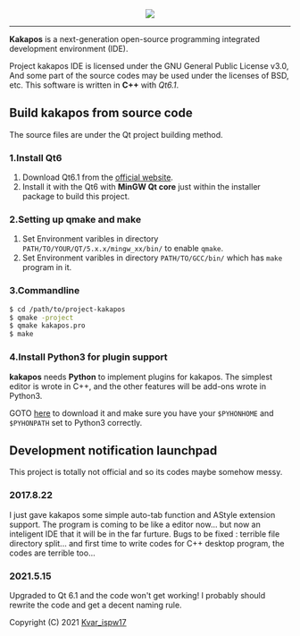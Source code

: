 <div align="center"><img src="https://enkerewpo.top/pics/icon2.png"></div>

------


<!-- 
<p align="center">
  <a title="Build Status" href="https://travis-ci.org/enkerewpo/project-kakapos"><img src="https://travis-ci.org/enkerewpo/project-kakapos.svg?branch=master"></a>
  <a title="Build Status" href="https://ci.appveyor.com/project/enkerewpo/project-kakapos"><img src="https://ci.appveyor.com/api/projects/status/i6vs11mn63dyager?svg=true"></a>
  <a class="badge-align" href="https://www.codacy.com/app/enkerewpo/project-kakapos?utm_source=github.com&amp;utm_medium=referral&amp;utm_content=enkerewpo/project-kakapos&amp;utm_campaign=Badge_Grade"><img src="https://api.codacy.com/project/badge/Grade/f959a36c0fb94ad3adf3bdbc758ab49f"/></a>
    <a title="Join the chat at https://gitter.im/kakapos/Lobby" href="https://gitter.im/project-kakapos/Lobby?utm_source=badge&utm_medium=badge&utm_campaign=pr-badge&utm_content=badge"><img src="https://badges.gitter.im/project-kakapos/Lobby.svg"></a>
</p>
 -->

__Kakapos__ is a next-generation open-source programming integrated development environment (IDE).

Project kakapos IDE is licensed under the GNU General Public License v3.0, And some part of the source codes may be used under the licenses of BSD, etc. This software is written in __C++__ with _Qt6.1_.

## Build kakapos from source code
The source files are under the Qt project building method.
### 1.Install Qt6
1. Download Qt6.1 from the [official website](https://www.qt.io/download/).
2. Install it with the Qt6 with __MinGW Qt core__ just within the installer package to build this project.

### 2.Setting up qmake and make
1. Set Environment varibles in directory `PATH/TO/YOUR/QT/5.x.x/mingw_xx/bin/` to enable `qmake`.
2. Set Environment varibles in directory `PATH/TO/GCC/bin/` which has `make` program in it.

### 3.Commandline
```bash
$ cd /path/to/project-kakapos
$ qmake -project
$ qmake kakapos.pro
$ make
```
### 4.Install Python3 for plugin support
__kakapos__ needs __Python__ to implement plugins for kakapos. The simplest editor is wrote in C++, and the other features will be add-ons wrote in Python3.

GOTO [here](https://www.python.org/downloads/) to download it and make sure you have your `$PYHONHOME` and `$PYHONPATH` set to Python3 correctly.

## Development notification launchpad
This project is totally not official and so its codes maybe somehow messy.

### 2017.8.22
I just gave kakapos some simple auto-tab function and AStyle extension support.
The program is coming to be like a editor now... but now an inteligent IDE that it will be in the far furture.
Bugs to be fixed : terrible file directory split... and first time to write codes for C++ desktop program, the codes are terrible too...

### 2021.5.15
Upgraded to Qt 6.1 and the code won't get working! I probably should rewrite the code and get a decent naming rule.


Copyright (C) 2021 [Kvar_ispw17](mailto:enkerewpo@gmail.com)